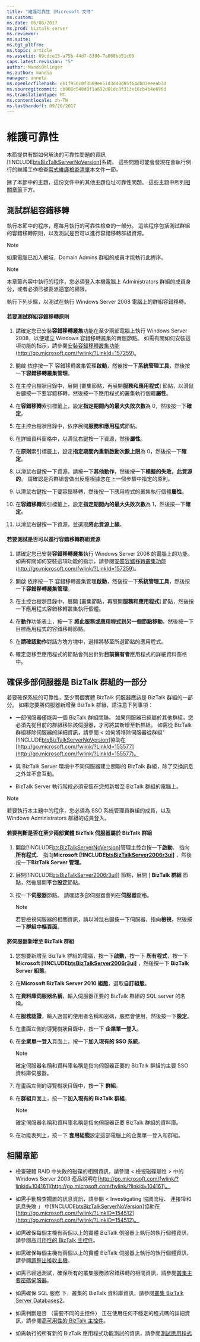 ```yaml
---
title: "維護可靠性 |Microsoft 文件"
ms.custom: 
ms.date: 06/08/2017
ms.prod: biztalk-server
ms.reviewer: 
ms.suite: 
ms.tgt_pltfrm: 
ms.topic: article
ms.assetid: 09cdce13-a75b-44d7-8388-7a868bb51c69
caps.latest.revision: "5"
author: MandiOhlinger
ms.author: mandia
manager: anneta
ms.openlocfilehash: eb1f956c0f3b09ee51d3dd9d05f64dbd3eeeab3d
ms.sourcegitcommit: cb908c540d8f1a692d01dc8f313e16cb4b4e696d
ms.translationtype: MT
ms.contentlocale: zh-TW
ms.lasthandoff: 09/20/2017
---
```

# <a name="maintaining-reliability"></a>維護可靠性
本節提供有關如何解決的可靠性問題的資訊[!INCLUDE[btsBizTalkServerNoVersion](../includes/btsbiztalkservernoversion-md.md)]系統。 這些問題可能會發現在會執行例行的維護工作檢查[常式維護檢查清單](../technical-guides/routine-maintenance-checklists.md)本文件一節。  
  
 除了本節中的主題，這份文件中的其他主題位址可靠性問題。 這些主題中所列[相關章節](../technical-guides/maintaining-reliability.md#BKMK_Related)下方。  
  
## <a name="testing-group-failover"></a>測試群組容錯移轉  
 執行本節中的程序，應每月執行的可靠性檢查的一部分。 這些程序包括測試群組的容錯移轉原則，以及測試是否可以進行容錯移轉群組資源。  
  
> [!NOTE]  
>  如果電腦已加入網域，Domain Admins 群組的成員才能執行此程序。  
  
> [!NOTE]  
>  本章節內容中執行的程序，您必須登入本機電腦上 Administrators 群組的成員身分，或者必須已被委派適當的權限。  
  
 執行下列步驟，以測試在執行 Windows Server 2008 電腦上的群組容錯移轉。  
  
#### <a name="to-test-a-group-failover-policy"></a>若要測試群組容錯移轉原則  
  
1.  請確定您已安裝**容錯移轉叢集**功能在至少兩部電腦上執行 Windows Server 2008，以便建立 Windows 容錯移轉叢集的兩個節點。 如需有關如何安裝這項功能的指示，請參閱[安裝容錯移轉叢集功能](http://go.microsoft.com/fwlink/?LinkId=157259)(http://go.microsoft.com/fwlink/?LinkId=157259)。  
  
2.  開啟 依序按一下 容錯移轉叢集管理**啟動**，然後按一下**系統管理工具**，然後按一下**容錯移轉叢集管理**。  
  
3.  在主控台樹狀目錄中，展開 [叢集節點，再展開**服務和應用程式**] 節點，以滑鼠右鍵按一下要容錯移轉，然後按一下應用程式的叢集執行個體**屬性**。  
  
4.  在**容錯移轉**索引標籤上，設定**指定期間內的最大失敗次數**為 0，然後按一下**確定**。  
  
5.  在主控台樹狀目錄中，依序展開**服務和應用程式**節點。  
  
6.  在詳細資料窗格中，以滑鼠右鍵按一下資源，然後**屬性**。  
  
7.  在**原則**索引標籤上，設定**指定期間內重新啟動次數上限**為 0，然後按一下**確定**。  
  
8.  以滑鼠右鍵按一下資源，請按一下**其他動作**，然後按一下**模擬的失敗，此資源的**。 請確認是否群組會做出反應根據您在上一個步驟中指定的原則。  
  
9. 以滑鼠右鍵按一下要容錯移轉，然後按一下應用程式的叢集執行個體**屬性**。  
  
10. 在**容錯移轉**索引標籤上，設定**指定期間內的最大失敗次數**為 1，然後按一下**確定**。  
  
11. 以滑鼠右鍵按一下資源，並選取**將此資源上線**。  
  
#### <a name="to-test-whether-group-resources-can-fail-over"></a>若要測試是否可以進行容錯移轉群組資源  
  
1.  請確定您已安裝**容錯移轉叢集**執行 Windows Server 2008 的電腦上的功能。 如需有關如何安裝這項功能的指示，請參閱[安裝容錯移轉叢集功能](http://go.microsoft.com/fwlink/?LinkId=157259)(http://go.microsoft.com/fwlink/?LinkId=157259)。  
  
2.  開啟 依序按一下 容錯移轉叢集管理**啟動**，然後按一下**系統管理工具**，然後按一下**容錯移轉叢集管理**。  
  
3.  在主控台樹狀目錄中，展開 [叢集節點，再展開**服務和應用程式**] 節點，然後按一下應用程式容錯移轉叢集執行個體。  
  
4.  在**動作**功能表上，按一下 **將此服務或應用程式到另一個節點移動**，然後按一下目標應用程式的容錯移轉節點。  
  
5.  在**請確認動作**對話方塊方塊中，選擇將移至所選節點的應用程式。  
  
6.  確定您移至應用程式的節點會列出針對**目前擁有者**應用程式的詳細資料窗格中。  
  
##  <a name="BKMK_BTSGrp"></a>確保多部伺服器是 BizTalk 群組的一部分  
 若要確保系統的可靠性，至少兩個實體 BizTalk 伺服器應該是 BizTalk 群組的一部分。  如果您要將伺服器新增至 BizTalk 群組，請注意下列事項：  
  
-   一部伺服器僅能與一個 BizTalk 群組關聯。 如果伺服器已經屬於其他群組，您必須先從目前的群組移除該伺服器，才可將其新增至新群組。 如需從 BizTalk 群組移除伺服器的詳細資訊，請參閱 < 如何將移除伺服器從群組"[!INCLUDE[btsBizTalkServerNoVersion](../includes/btsbiztalkservernoversion-md.md)]協助在[http://go.microsoft.com/fwlink/?LinkId=155577](http://go.microsoft.com/fwlink/?LinkId=155577)。  
  
-   與 BizTalk Server 環境中不同伺服器建立關聯的 BizTalk 群組，除了交換訊息之外並不會互動。  
  
-   BizTalk Server 執行階段必須安裝在您想新增至 BizTalk 群組的電腦上。  
  
> [!NOTE]  
>  若要執行本主題中的程序，您必須為 SSO 系統管理員群組的成員，以及 Windows Administrators 群組的成員登入。  
  
#### <a name="to-determine-whether-at-least-two-physical-biztalk-servers-are-part-of-the-biztalk-group"></a>若要判斷是否在至少兩部實體 BizTalk 伺服器屬於 BizTalk 群組  
  
1.  開啟[!INCLUDE[btsBizTalkServerNoVersion](../includes/btsbiztalkservernoversion-md.md)]管理主控台按一下**啟動**、 指向**所有程式**、 指向**Microsoft [!INCLUDE[btsBizTalkServer2006r3ui](../includes/btsbiztalkserver2006r3ui-md.md)]** ，然後按一下**BizTalk Server 管理**。  
  
2.  展開[!INCLUDE[btsBizTalkServer2006r3ui](../includes/btsbiztalkserver2006r3ui-md.md)]] 節點，展開 [ **BizTalk 群組** 節點，然後展開**平台設定**節點。  
  
3.  按一下**伺服器**節點。 請確認多部伺服器會列在**伺服器**窗格。  
  
    > [!NOTE]  
    >  若要檢視伺服器的相關資訊，請以滑鼠右鍵按一下伺服器，指向**檢視**，然後按一下**群組中樞頁面**。  
  
#### <a name="to-add-a-server-to-a-biztalk-group"></a>將伺服器新增至 BizTalk 群組  
  
1.  您想要新增至 BizTalk 群組的電腦，按一下**啟動**，按一下 **所有程式**，按一下  **Microsoft [!INCLUDE[btsBizTalkServer2006r3ui](../includes/btsbiztalkserver2006r3ui-md.md)]** ，然後按一下 **BizTalk Server 組態**。  
  
2.  在**Microsoft BizTalk Server 2010 組態**，選取**自訂組態**。  
  
3.  在**資料庫伺服器名稱**，輸入伺服器正要的 BizTalk 群組的 SQL server 的名稱。  
  
4.  在**服務認證**，輸入適當的使用者名稱和密碼，服務會使用，然後按一下**設定**。  
  
5.  在畫面左側的導覽樹狀目錄中，按一下 **企業單一登入**。  
  
6.  在**企業單一登入**頁面上，按一下**加入現有的 SSO 系統**。  
  
    > [!NOTE]  
    >  確定伺服器名稱和資料庫名稱是指向伺服器正要的 BizTalk 群組的主要 SSO 資料庫伺服器。  
  
7.  在畫面左側的導覽樹狀目錄中，按一下 **群組**。  
  
8.  在**群組**頁面上，按一下**加入現有的 BizTalk 群組**。  
  
    > [!NOTE]  
    >  確定伺服器名稱和資料庫名稱是指向伺服器正要 BizTalk 群組的資料庫。  
  
9. 在功能表列上，按一下 **套用組態**設定這部電腦上的企業單一登入和群組。  
  
##  <a name="BKMK_Related"></a> 相關章節  
  
-   檢查硬體 RAID 中失敗的磁碟的相關資訊，請參閱 < 檢視磁碟屬性 > 中的 Windows Server 2003 產品說明在[http://go.microsoft.com/fwlink/?linkid=104161](http://go.microsoft.com/fwlink/?linkid=104161)。  
  
-   如需手動檢查擱置的訊息資訊，請參閱 < Investigating 協調流程、 連接埠和訊息失敗 」 中[!INCLUDE[btsBizTalkServerNoVersion](../includes/btsbiztalkservernoversion-md.md)]協助在[http://go.microsoft.com/fwlink/?LinkID=154512](http://go.microsoft.com/fwlink/?LinkID=154512)。  
  
-   如需確保每個主機有兩個以上的實體 BizTalk 伺服器上執行的執行個體資訊，請參閱[高可用性的 BizTalk 主控件](../technical-guides/high-availability-for-biztalk-hosts.md)。  
  
-   如需確保每個主機有兩個以上的實體 BizTalk 伺服器上執行的執行個體資訊，請參閱[調整出接收主機](../technical-guides/scaling-out-receiving-hosts.md)。  
  
-   如需已經過測試，確保所有的叢集服務該容錯移轉的相關資訊，請參閱[叢集主要密碼伺服器](../technical-guides/clustering-the-master-secret-server.md)。  
  
-   如需確保 SQL 服務 下，叢集的 BizTalk 資料庫資訊，請參閱[叢集 BizTalk Server Databases2](../technical-guides/clustering-the-biztalk-server-databases2.md)。  
  
-   如需判斷是否 （需要不同的主控件） 正在使用任何不穩定的程式碼的詳細資訊，請參閱[高可用性的 BizTalk 主控件](../technical-guides/high-availability-for-biztalk-hosts.md)。  
  
-   如需執行的所有新的 BizTalk 應用程式功能測試的資訊，請參閱[測試應用程式](../technical-guides/testing-an-application.md)